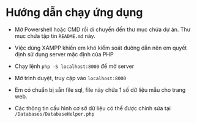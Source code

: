 # Hướng dẫn chạy ứng dụng 

- Mở Powershell hoặc CMD rồi di chuyển đến thư mục chứa dự án. Thư mục chứa tập tin `README.md` này. 

- Việc dùng XAMPP khiến em khó kiểm soát đường dẫn nên em quyết định sử dụng server mặc định của PHP

- Chạy lệnh `php -S localhost:8000` để mở server

- Mở trình duyệt, truy cập vào `localhost:8000`

- Em có chuẩn bị sẵn file sql, file này chứa 1 số dữ liệu mẫu cho trang web.

- Các thông tin cấu hình cơ sở dữ liệu có thể được chỉnh sửa tại `/Databases/DatabaseHelper.php`